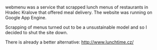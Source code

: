webmenu was a service that scrapped lunch menus 
of restaurants in Hradec Kralove that offered meal 
delivery. The website was running on Google App Engine.

Scrapping of menus turned out to be a unsustainable model
and so I decided to shut the site down.

There is already a better alternative: http://www.lunchtime.cz/

